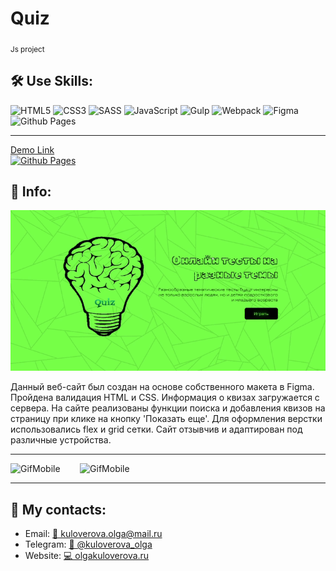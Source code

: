 <h1>Quiz</h1> 
<sub>Js project</sub>

<h2>🛠️ Use Skills:</h2>  

 ![HTML5](https://img.shields.io/badge/html5-%23E34F26.svg?style=for-the-badge&logo=html5&logoColor=white)
 ![CSS3](https://img.shields.io/badge/css3-%231572B6.svg?style=for-the-badge&logo=css3&logoColor=white)
 ![SASS](https://img.shields.io/badge/SASS-hotpink.svg?style=for-the-badge&logo=SASS&logoColor=white)
![JavaScript](https://img.shields.io/badge/javascript-%23323330.svg?style=for-the-badge&logo=javascript&logoColor=%23F7DF1E)
![Gulp](https://img.shields.io/badge/GULP-%23CF4647.svg?style=for-the-badge&logo=gulp&logoColor=white)
![Webpack](https://img.shields.io/badge/webpack-%238DD6F9.svg?style=for-the-badge&logo=webpack&logoColor=black)
![Figma](https://img.shields.io/badge/figma-%23F24E1E.svg?style=for-the-badge&logo=figma&logoColor=white)
![Github Pages](https://img.shields.io/badge/github%20pages-121013?style=for-the-badge&logo=github&logoColor=white)

---

[Demo Link <br>![Github Pages](https://img.shields.io/badge/github%20pages-121013?style=for-the-badge&logo=github&logoColor=white)](https://kuloverovaolga.github.io/Quiz/)

<h2>💁 Info:</h2> 

![Gifweb](readme/quiz_d.gif)
           
Данный веб-сайт был создан на основе собственного макета в Figma. Пройдена валидация HTML и CSS. Информация о квизах загружается с сервера. На сайте реализованы функции поиска и добавления квизов на страницу при клике на кнопку 'Показать еще'. Для оформления верстки
использовались flex и grid сетки. Сайт отзывчив и адаптирован под различные устройства.
                                                                             

---


![GifMobile](readme/quiz_a4.gif) &nbsp;&nbsp;&nbsp;&nbsp;&nbsp;&nbsp;&nbsp;![GifMobile](readme/quiz_p.gif)


---

<h2>📱 My contacts:</h2> 
<ul>
 <li>Email: <a href="mailto:kuloverova.olga@mail.ru">📧 kuloverova.olga@mail.ru</a></li>
 <li>Telegram:  <a href="https://t.me/kuloverova_olga">💬 @kuloverova_olga</a></li>
 <li>Website:  <a href="http://olgakuloverova.ru/">💻 olgakuloverova.ru</a></li>

</ul>
